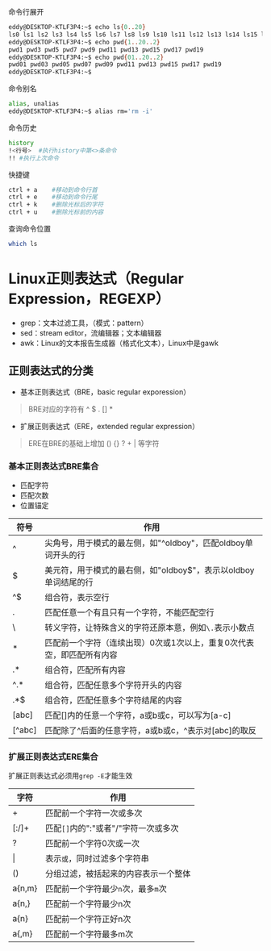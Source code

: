 命令行展开

```bash
eddy@DESKTOP-KTLF3P4:~$ echo ls{0..20}
ls0 ls1 ls2 ls3 ls4 ls5 ls6 ls7 ls8 ls9 ls10 ls11 ls12 ls13 ls14 ls15 ls16 ls17 ls18 ls19 ls20
eddy@DESKTOP-KTLF3P4:~$ echo pwd{1..20..2}
pwd1 pwd3 pwd5 pwd7 pwd9 pwd11 pwd13 pwd15 pwd17 pwd19
eddy@DESKTOP-KTLF3P4:~$ echo pwd{01..20..2}
pwd01 pwd03 pwd05 pwd07 pwd09 pwd11 pwd13 pwd15 pwd17 pwd19
eddy@DESKTOP-KTLF3P4:~$
```

命令别名

```bash
alias, unalias
eddy@DESKTOP-KTLF3P4:~$ alias rm='rm -i'
```

命令历史

```bash
history
!<行号>  #执行history中第<>条命令
!! #执行上次命令
```

快捷键

```bash
ctrl + a	#移动到命令行首
ctrl + e	#移动到命令行尾
ctrl + k	#删除光标后的字符
ctrl + u	#删除光标前的内容
```

查询命令位置

```bash
which ls
```

# Linux正则表达式（Regular Expression，REGEXP）

* grep：文本过滤工具，（模式：pattern）
* sed：stream editor，流编辑器；文本编辑器
* awk：Linux的文本报告生成器（格式化文本），Linux中是gawk

## 正则表达式的分类

* 基本正则表达式（BRE，basic regular exporession）

> BRE对应的字符有 ^ $ . [] * 

* 扩展正则表达式（ERE，extended regular expression）

> ERE在BRE的基础上增加 () {} ? + | 等字符

### 基本正则表达式BRE集合

* 匹配字符
* 匹配次数
* 位置锚定

| 符号   | 作用                                                         |
| ------ | ------------------------------------------------------------ |
| ^      | 尖角号，用于模式的最左侧，如"^oldboy"，匹配oldboy单词开头的行 |
| $      | 美元符，用于模式的最右侧，如"oldboy$"，表示以oldboy单词结尾的行 |
| ^$     | 组合符，表示空行                                             |
| .      | 匹配任意一个有且只有一个字符，不能匹配空行                   |
| \      | 转义字符，让特殊含义的字符还原本意，例如`\.`表示小数点       |
| *      | 匹配前一个字符（连续出现）0次或1次以上，重复0次代表空，即匹配所有内容 |
| .*     | 组合符，匹配所有内容                                         |
| ^.*    | 组合符，匹配任意多个字符开头的内容                           |
| .*$    | 组合符，匹配任意多个字符结尾的内容                           |
| [abc]  | 匹配[]内的任意一个字符，a或b或c，可以写为[a-c]               |
| [^abc] | 匹配除了\^后面的任意字符，a或b或c，\^表示对[abc]的取反       |

### 扩展正则表达式ERE集合

扩展正则表达式必须用`grep -E`才能生效

| 字符   | 作用                                 |
| ------ | ------------------------------------ |
| +      | 匹配前一个字符一次或多次             |
| [:/]+  | 匹配`[]`内的":"或者"/"字符一次或多次 |
| ?      | 匹配前一个字符0次或一次              |
| \|     | 表示`或`，同时过滤多个字符串         |
| ()     | 分组过滤，被括起来的内容表示一个整体 |
| a{n,m} | 匹配前一个字符最少`n`次，最多`m`次   |
| a{n,}  | 匹配前一个字符最少n次                |
| a{n}   | 匹配前一个字符正好n次                |
| a{,m}  | 匹配前一个字符最多m次                |

